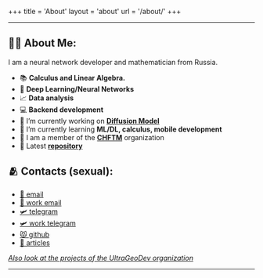 +++
title = 'About'
layout = 'about'
url = '/about/'
+++

****
## 🧑‍🎓 About Me:
I am a neural network developer and mathematician from Russia.
- 📚 **Calculus and Linear Algebra.**
- 🧠 **Deep Learning/Neural Networks**
- 📈 **Data analysis**
- 💻 **Backend development**
- 🔭 I’m currently working on [**Diffusion Model**](https://huggingface.co/blog/annotated-diffusion)
- 🌱 I’m currently learning **ML/DL, calculus, mobile development**
- 👯 I am a member of the [**CHFTM**](https://github.com/chftm) organization
- 📃 Latest [**repository**](https://github.com/Ultrageopro1966/Speech2Note)

## 🫂 Contacts (sexual):
- [💌 email](mailto:me@ultrageopro.ru)
- [💌 work email](mailto:dev@ultrageopro.ru)
- [🛩️ telegram](https://t.me/UltraGeoPro)
- [🛩️ work telegram](https://t.me/UltraGeoDev)
- [😾 github](https://github.com/Ultrageopro1966)
- [📘 articles](https://habr.com/ru/users/Ultrageopro1966/)
  
[_Also look at the projects of the UltraGeoDev organization_](https://github.com/UltraGeoDev)
****
